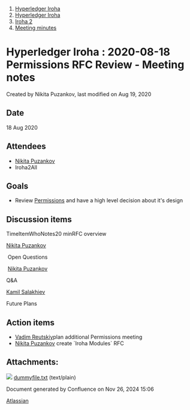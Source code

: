 1. [Hyperledger Iroha](index.html)
2. [Hyperledger Iroha](Hyperledger-Iroha_20873224.html)
3. [Iroha 2](Iroha-2_21012047.html)
4. [Meeting minutes](Meeting-minutes_21016015.html)

# Hyperledger Iroha : 2020-08-18 Permissions RFC Review - Meeting notes

Created by Nikita Puzankov, last modified on Aug 19, 2020

## Date

18 Aug 2020

## Attendees

- [Nikita Puzankov](https://lf-hyperledger.atlassian.net/wiki/people/5df113768998970e5b434e0a?ref=confluence)
- Iroha2All

## Goals

- Review [Permissions](Permissions_21012321.html) and have a high level decision about it's design

## Discussion items

TimeItemWhoNotes20 minRFC overview

[Nikita Puzankov](https://lf-hyperledger.atlassian.net/wiki/people/5df113768998970e5b434e0a?ref=confluence)

 Open Questions

 [Nikita Puzankov](https://lf-hyperledger.atlassian.net/wiki/people/5df113768998970e5b434e0a?ref=confluence)

Q&amp;A

[Kamil Salakhiev](https://lf-hyperledger.atlassian.net/wiki/people/557058:07723e0b-a027-4cc4-ad6d-324e41cccb4d?ref=confluence)

Future Plans

## Action items

- [Vadim Reutskiy](https://lf-hyperledger.atlassian.net/wiki/people/5b8d04b72786fb2bf79a7405?ref=confluence)plan additional Permissions meeting
- [Nikita Puzankov](https://lf-hyperledger.atlassian.net/wiki/people/5df113768998970e5b434e0a?ref=confluence) create \`Iroha Modules\` RFC

## Attachments:

![](images/icons/bullet_blue.gif) [dummyfile.txt](attachments/21012718/21017046.txt) (text/plain)

Document generated by Confluence on Nov 26, 2024 15:06

[Atlassian](http://www.atlassian.com/)
